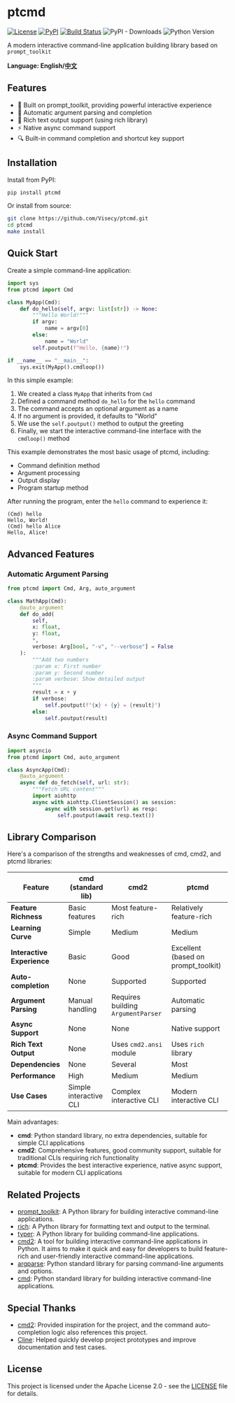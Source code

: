 # ptcmd

[![License](https://img.shields.io/github/license/Visecy/ptcmd.svg)](LICENSE)
[![PyPI](https://img.shields.io/pypi/v/ptcmd.svg)](https://pypi.python.org/pypi/ptcmd)
[![Build Status](https://github.com/Visecy/ptcmd/actions/workflows/test_cov.yml/badge.svg)](https://github.com/Visecy/ptcmd/actions)
![PyPI - Downloads](https://img.shields.io/pypi/dw/ptcmd)
![Python Version](https://img.shields.io/badge/python-3.8%20|%203.9%20|%203.10%20|%203.11%20|%203.12-blue.svg)

A modern interactive command-line application building library based on `prompt_toolkit`

**Language: English/[中文](README_cn.md)**

## Features

- 🚀 Built on prompt_toolkit, providing powerful interactive experience
- 📝 Automatic argument parsing and completion
- 🌈 Rich text output support (using rich library)
- ⚡ Native async command support
- 🔍 Built-in command completion and shortcut key support

## Installation

Install from PyPI:

```bash
pip install ptcmd
```

Or install from source:

```bash
git clone https://github.com/Visecy/ptcmd.git
cd ptcmd
make install
```

## Quick Start

Create a simple command-line application:

```python
import sys
from ptcmd import Cmd

class MyApp(Cmd):
    def do_hello(self, argv: list[str]) -> None:
        """Hello World!"""
        if argv:
            name = argv[0]
        else:
            name = "World"
        self.poutput(f"Hello, {name}!")

if __name__ == "__main__":
    sys.exit(MyApp().cmdloop())
```
In this simple example:

1. We created a class `MyApp` that inherits from `Cmd`
2. Defined a command method `do_hello` for the `hello` command
3. The command accepts an optional argument as a name
4. If no argument is provided, it defaults to "World"
5. We use the `self.poutput()` method to output the greeting
6. Finally, we start the interactive command-line interface with the `cmdloop()` method

This example demonstrates the most basic usage of ptcmd, including:
- Command definition method
- Argument processing
- Output display
- Program startup method

After running the program, enter the `hello` command to experience it:

```
(Cmd) hello
Hello, World!
(Cmd) hello Alice
Hello, Alice!
```

## Advanced Features

### Automatic Argument Parsing

```python
from ptcmd import Cmd, Arg, auto_argument

class MathApp(Cmd):
    @auto_argument
    def do_add(
        self, 
        x: float, 
        y: float,
        *,
        verbose: Arg[bool, "-v", "--verbose"] = False
    ):
        """Add two numbers
        :param x: First number
        :param y: Second number
        :param verbose: Show detailed output
        """
        result = x + y
        if verbose:
            self.poutput(f"{x} + {y} = {result}")
        else:
            self.poutput(result)
```

### Async Command Support

```python
import asyncio
from ptcmd import Cmd, auto_argument

class AsyncApp(Cmd):
    @auto_argument
    async def do_fetch(self, url: str):
        """Fetch URL content"""
        import aiohttp
        async with aiohttp.ClientSession() as session:
            async with session.get(url) as resp:
                self.poutput(await resp.text())
```

## Library Comparison

Here's a comparison of the strengths and weaknesses of cmd, cmd2, and ptcmd libraries:

| Feature | cmd (standard lib) | cmd2 | ptcmd |
|------|-------------|------|-------|
| **Feature Richness** | Basic features | Most feature-rich | Relatively feature-rich |
| **Learning Curve** | Simple | Medium | Medium |
| **Interactive Experience** | Basic | Good | Excellent (based on prompt_toolkit) |
| **Auto-completion** | None | Supported | Supported |
| **Argument Parsing** | Manual handling | Requires building `ArgumentParser` | Automatic parsing |
| **Async Support** | None | None | Native support |
| **Rich Text Output** | None | Uses `cmd2.ansi` module | Uses `rich` library |
| **Dependencies** | None | Several | Most |
| **Performance** | High | Medium | Medium |
| **Use Cases** | Simple interactive CLI | Complex interactive CLI | Modern interactive CLI |

Main advantages:
- **cmd**: Python standard library, no extra dependencies, suitable for simple CLI applications
- **cmd2**: Comprehensive features, good community support, suitable for traditional CLIs requiring rich functionality
- **ptcmd**: Provides the best interactive experience, native async support, suitable for modern CLI applications

## Related Projects

- [prompt_toolkit](https://github.com/prompt-toolkit/python-prompt-toolkit): A Python library for building interactive command-line applications.
- [rich](https://github.com/Textualize/rich): A Python library for formatting text and output to the terminal.
- [typer](https://github.com/tiangolo/typer): A Python library for building command-line applications.
- [cmd2](https://github.com/python-cmd2/cmd2): A tool for building interactive command-line applications in Python. It aims to make it quick and easy for developers to build feature-rich and user-friendly interactive command-line applications.
- [argparse](https://docs.python.org/3/library/argparse.html): Python standard library for parsing command-line arguments and options.
- [cmd](https://github.com/python/cpython/blob/3.12/Lib/cmd.py): Python standard library for building interactive command-line applications.

## Special Thanks

- [cmd2](https://github.com/python-cmd2/cmd2): Provided inspiration for the project, and the command auto-completion logic also references this project.
- [Cline](https://cline.bot/): Helped quickly develop project prototypes and improve documentation and test cases.

## License

This project is licensed under the Apache License 2.0 - see the [LICENSE](LICENSE) file for details.


